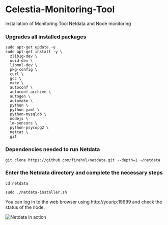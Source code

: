 # Celestia-Monitoring-Tool
Installation of Monitoring Tool Netdata and Node monitoring

### Upgrades all installed packages 

```console
sudo apt-get update -y
sudo apt-get install -y \
  zlib1g-dev \
  uuid-dev \
  libmnl-dev \
  pkg-config \
  curl \
  gcc \
  make \
  autoconf \
  autoconf-archive \
  autogen \
  automake \
  python \
  python-yaml \
  python-mysqldb \
  nodejs \
  lm-sensors \
  python-psycopg2 \
  netcat \
  git
  ```
  ### Dependencies needed to run Netdata
  
  ```console
  git clone https://github.com/firehol/netdata.git --depth=1 ~/netdata
 ```
 
 ### Enter the Netdata directory and complete the necessary steps

 
   ```console
   cd netdata
 ```
 ```console
 sudo ./netdata-installer.sh
```

You can log in to the web browser using http://yourip:19999 and check the status of the node.


![Netdata in
action](https://user-images.githubusercontent.com/1153921/113440964-449c2180-93a2-11eb-9664-663afa1257a8.gif)









 
 
 
 
 
 
